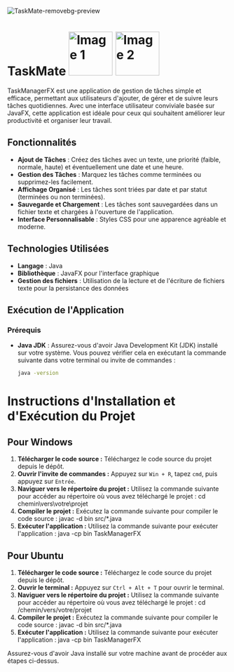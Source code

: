 ![TaskMate-removebg-preview](https://github.com/user-attachments/assets/590e047e-b8b0-423d-888c-6ce25e7702c2)

# TaskMate <img src="https://github.com/user-attachments/assets/6c44f270-abd2-4407-be23-d90df9a06c6d" alt="Image 1" width="100"/> <img src="https://github.com/user-attachments/assets/4c377e0e-fea9-48b4-8e4f-c3b9992504c6" alt="Image 2" width="100"/>


TaskManagerFX est une application de gestion de tâches simple et efficace, permettant aux utilisateurs d'ajouter, de gérer et de suivre leurs tâches quotidiennes. Avec une interface utilisateur conviviale basée sur JavaFX, cette application est idéale pour ceux qui souhaitent améliorer leur productivité et organiser leur travail.

## Fonctionnalités

- **Ajout de Tâches** : Créez des tâches avec un texte, une priorité (faible, normale, haute) et éventuellement une date et une heure.
- **Gestion des Tâches** : Marquez les tâches comme terminées ou supprimez-les facilement.
- **Affichage Organisé** : Les tâches sont triées par date et par statut (terminées ou non terminées).
- **Sauvegarde et Chargement** : Les tâches sont sauvegardées dans un fichier texte et chargées à l'ouverture de l'application.
- **Interface Personnalisable** : Styles CSS pour une apparence agréable et moderne.

## Technologies Utilisées

- **Langage** : Java  
- **Bibliothèque** : JavaFX pour l'interface graphique
- **Gestion des fichiers** : Utilisation de la lecture et de l'écriture de fichiers texte pour la persistance des données

## Exécution de l'Application

### Prérequis

- **Java JDK** : Assurez-vous d'avoir Java Development Kit (JDK) installé sur votre système. Vous pouvez vérifier cela en exécutant la commande suivante dans votre terminal ou invite de commandes :

  ```bash
  java -version


# Instructions d'Installation et d'Exécution du Projet

## Pour Windows
1. **Télécharger le code source :** Téléchargez le code source du projet depuis le dépôt.
2. **Ouvrir l'invite de commandes :** Appuyez sur `Win + R`, tapez `cmd`, puis appuyez sur `Entrée`.
3. **Naviguer vers le répertoire du projet :** Utilisez la commande suivante pour accéder au répertoire où vous avez téléchargé le projet : cd chemin\vers\votre\projet
4. **Compiler le projet :** Exécutez la commande suivante pour compiler le code source : javac -d bin src/*.java
5. **Exécuter l'application :** Utilisez la commande suivante pour exécuter l'application : java -cp bin TaskManagerFX

## Pour Ubuntu
1. **Télécharger le code source :** Téléchargez le code source du projet depuis le dépôt.
2. **Ouvrir le terminal :** Appuyez sur `Ctrl + Alt + T` pour ouvrir le terminal.
3. **Naviguer vers le répertoire du projet :** Utilisez la commande suivante pour accéder au répertoire où vous avez téléchargé le projet : cd /chemin/vers/votre/projet
4. **Compiler le projet :** Exécutez la commande suivante pour compiler le code source : javac -d bin src/*.java
5. **Exécuter l'application :** Utilisez la commande suivante pour exécuter l'application : java -cp bin TaskManagerFX

Assurez-vous d'avoir Java installé sur votre machine avant de procéder aux étapes ci-dessus.

